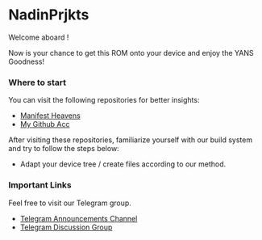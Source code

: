NadinPrjkts
=====================

Welcome aboard ! 

Now is your chance to get this ROM onto your device and enjoy the YANS Goodness!

### Where to start

You can visit the following repositories for better insights:

- [Manifest Heavens](https://github.com/HeavensExperience/android_manifest)
- [My Github Acc](https://github.com/nadinsylaa)

After visiting these repositories, familiarize yourself with our build system and try to follow the steps below:

- Adapt your device tree / create files according to our method.

### Important Links

Feel free to visit our Telegram group.

- [Telegram Announcements Channel](https://t.me/nadinsylaa)
- [Telegram Discussion Group](https://t.me/NadinSupport)
